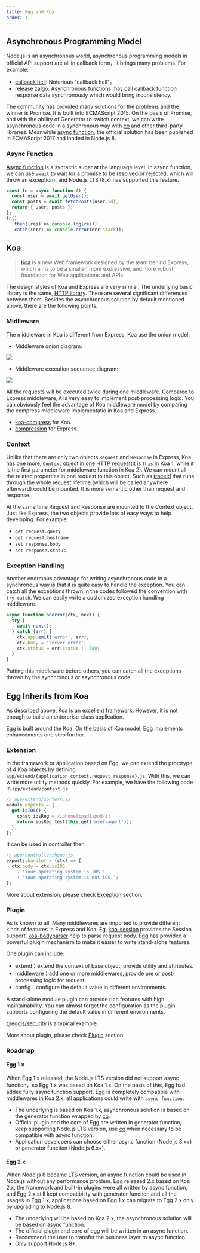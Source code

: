 ```yaml
---
title: Egg and Koa
order: 1
---
```


## Asynchronous Programming Model

Node.js is an asynchronous world, asynchronous programming models in official API support are all in callback form，it brings many problems. For example:

- [callback hell](http://callbackhell.com/): Notorious "callback hell"。
- [release zalgo](https://oren.github.io/#/articles/zalgo/): Asynchronous functions may call callback function response data synchronously which would bring inconsistency.

The community has provided many solutions for the problems and the winner is Promise. It is built into ECMAScript 2015. On the basis of Promise, and with the ability of Generator to switch context, we can write asynchronous code in a synchronous way with [co] and other third-party libraries. Meanwhile [async function], the official solution has been published in ECMAScript 2017 and landed in Node.js 8.

### Async Function

[Async function] is a syntactic sugar at the language level. In async function, we can use `await` to wait for a promise to be resolved(or rejected, which will throw an exception), and Node.js LTS (8.x) has supported this feature.

```js
const fn = async function () {
  const user = await getUser();
  const posts = await fetchPosts(user.id);
  return { user, posts };
};
fn()
  .then((res) => console.log(res))
  .catch((err) => console.error(err.stack));
```

## Koa

> [Koa](https://koajs.com/) is a new Web framework designed by the team behind Express, which aims to be a smaller, more expressive, and more robust foundation for Web applications and APIs.

The design styles of Koa and Express are very similar, The underlying basic library is the same, [HTTP library](https://github.com/jshttp). There are several significant differences between them. Besides the asynchronous solution by default mentioned above, there are the following points.

### Midlleware

The middleware in Koa is different from Express, Koa use the onion model:

- Middleware onion diagram:

![](https://camo.githubusercontent.com/d80cf3b511ef4898bcde9a464de491fa15a50d06/68747470733a2f2f7261772e6769746875622e636f6d2f66656e676d6b322f6b6f612d67756964652f6d61737465722f6f6e696f6e2e706e67)

- Middleware execution sequence diagram:

![](https://raw.githubusercontent.com/koajs/koa/a7b6ed0529a58112bac4171e4729b8760a34ab8b/docs/middleware.gif)

All the requests will be executed twice during one middleware. Compared to Express middleware, it is very easy to implement post-processing logic. You can obviously feel the advantage of Koa middleware model by comparing the compress middleware implementatio in Koa and Express.

- [koa-compress](https://github.com/koajs/compress/blob/master/lib/index.js) for Koa.
- [compression](https://github.com/expressjs/compression/blob/master/index.js) for Express.

### Context

Unlike that there are only two objects `Request` and `Response` in Express, Koa has one more, `Context` object in one HTTP request(it is `this` in Koa 1, while it is the first parameter for middleware function in Koa 2). We can mount all the related properties in one request to this object. Such as [traceId](https://github.com/eggjs/egg-tracer/blob/1.0.0/lib/tracer.js#L12) that runs through the whole request lifetime (which will be called anywhere afterward) could be mounted. It is more semantic other than request and response.

At the same time Request and Response are mounted to the Context object. Just like Express, the two objects provide lots of easy ways to help developing. For example:

- `get request.query`
- `get request.hostname`
- `set response.body`
- `set response.status`

### Exception Handling

Another enormous advantage for writing asynchronous code in a synchronous way is that it is quite easy to handle the exception. You can catch all the exceptions thrown in the codes followed the convention with `try catch`. We can easily write a customized exception handling middleware.

```js
async function onerror(ctx, next) {
  try {
    await next();
  } catch (err) {
    ctx.app.emit('error', err);
    ctx.body = 'server error';
    ctx.status = err.status || 500;
  }
}
```

Putting this middleware before others, you can catch all the exceptions thrown by the synchronous or asynchronous code.

## Egg Inherits from Koa

As described above, Koa is an excellent framework. However, it is not enough to build an enterprise-class application.

Egg is built around the Koa. On the basis of Koa model, Egg implements enhancements one step further.

### Extension

In the framework or application based on Egg, we can extend the prototype of 4 Koa objects by defining `app/extend/{application,context,request,response}.js`. With this, we can write more utility methods quickly. For example, we have the following code in `app/extend/context.js`:

```js
// app/extend/context.js
module.exports = {
  get isIOS() {
    const iosReg = /iphone|ipad|ipod/i;
    return iosReg.test(this.get('user-agent'));
  },
};
```

It can be used in controller then:

```js
// app/controller/home.js
exports.handler = (ctx) => {
  ctx.body = ctx.isIOS
    ? 'Your operating system is iOS.'
    : 'Your operating system is not iOS.';
};
```

More about extension, please check [Exception](../basics/extend.md) section.

### Plugin

As is known to all, Many middlewares are imported to provide different kinds of features in Express and Koa. Eg, [koa-session](https://github.com/koajs/session) provides the Session support, [koa-bodyparser](https://github.com/koajs/bodyparser) help to parse request body. Egg has provided a powerful plugin mechanism to make it easier to write stand-alone features.

One plugin can include:

- extend：extend the context of base object, provide utility and attributes.
- middleware：add one or more middlewares, provide pre or post-processing logic for request.
- config：configure the default value in different environments.

A stand-alone module plugin can provide rich features with high maintainability. You can almost forget the configuration as the plugin supports configuring the default value in different environments.

[@eggjs/security](https://github.com/eggjs/security) is a typical example.

More about plugin, please check [Plugin](../basics/plugin.md) section.

### Roadmap

#### Egg 1.x

When Egg 1.x released, the Node.js LTS version did not support async function，so Egg 1.x was based on Koa 1.x. On the basis of this, Egg had added fully async function support. Egg is completely compatible with middlewares in Koa 2.x, all applications could write with `async function`.

- The underlying is based on Koa 1.x, asynchronous solution is based on the generator function wrapped by [co].
- Official plugin and the core of Egg are written in generator function, keep supporting Node.js LTS version, use [co] when necessary to be compatible with async function.
- Application developers can choose either async function (Node.js 8.x+) or generator function (Node.js 6.x+).

#### Egg 2.x

When Node.js 8 became LTS version, an async function could be used in Node.js without any performance problem. Egg released 2.x based on Koa 2.x, the framework and built-in plugins were all written by async function, and Egg 2.x still kept compatibility with generator function and all the usages in Egg 1.x, applications based on Egg 1.x can migrate to Egg 2.x only by upgrading to Node.js 8.

- The underlying will be based on Koa 2.x, the asynchronous solution will be based on async function.
- The official plugin and core of egg will be written in an async function.
- Recommend the user to transfer the business layer to async function.
- Only support Node.js 8+.

[co]: https://github.com/tj/co
[async function]: https://github.com/tc39/ecmascript-asyncawait
[async function]: https://github.com/tc39/ecmascript-asyncawait
